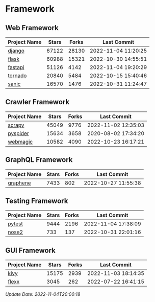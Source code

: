 # Framework

## Web Framework
| Project Name | Stars | Forks | Last Commit |
| ------------ | ----- | ----- | ----------- |
| [django](https://github.com/django/django) | 67122 | 28130 | 2022-11-04 11:20:25 |
| [flask](https://github.com/pallets/flask) | 60988 | 15321 | 2022-10-30 14:55:51 |
| [fastapi](https://github.com/tiangolo/fastapi) | 51126 | 4142 | 2022-11-04 19:20:29 |
| [tornado](https://github.com/tornadoweb/tornado) | 20840 | 5484 | 2022-10-15 15:40:46 |
| [sanic](https://github.com/sanic-org/sanic) | 16570 | 1476 | 2022-10-31 11:24:47 |

## Crawler Framework
| Project Name | Stars | Forks | Last Commit |
| ------------ | ----- | ----- | ----------- |
| [scrapy](https://github.com/scrapy/scrapy) | 45049 | 9776 | 2022-11-02 12:35:03 |
| [pyspider](https://github.com/binux/pyspider) | 15634 | 3658 | 2020-08-02 17:34:20 |
| [webmagic](https://github.com/code4craft/webmagic) | 10582 | 4090 | 2022-10-23 16:17:21 |

## GraphQL Framework
| Project Name | Stars | Forks | Last Commit |
| ------------ | ----- | ----- | ----------- |
| [graphene](https://github.com/graphql-python/graphene) | 7433 | 802 | 2022-10-27 11:55:38 |

## Testing Framework
| Project Name | Stars | Forks | Last Commit |
| ------------ | ----- | ----- | ----------- |
| [pytest](https://github.com/pytest-dev/pytest) | 9444 | 2196 | 2022-11-04 17:38:09 |
| [nose2](https://github.com/nose-devs/nose2) | 733 | 137 | 2022-10-31 22:01:16 |

## GUI Framework
| Project Name | Stars | Forks | Last Commit |
| ------------ | ----- | ----- | ----------- |
| [kivy](https://github.com/kivy/kivy) | 15175 | 2939 | 2022-11-03 18:14:35 |
| [flexx](https://github.com/flexxui/flexx) | 3045 | 262 | 2022-07-22 16:41:15 |

*Update Date: 2022-11-04T20:00:18*